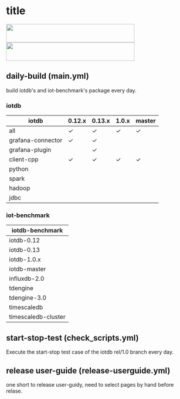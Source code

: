 # title  
<!--
![daily-build](https://github.com/xiaoyekanren/iotdb-daily-build/actions/workflows/.github/workflows/main.yml/badge.svg)  
![check-status](https://github.com/xiaoyekanren/iotdb-daily-build/actions/workflows/.github/workflows/workflow-check-start_stop.yml/badge.svg)  
-->
<img src="https://github.com/xiaoyekanren/iotdb-daily-build/actions/workflows/.github/workflows/main.yml/badge.svg" width = "350" height = "50" />
<img src="https://github.com/xiaoyekanren/iotdb-daily-build/actions/workflows/.github/workflows/workflow-check-start_stop.yml/badge.svg" width = "350" height = "50" />



## daily-build (main.yml)
build iotdb's and iot-benchmark's package every day. 
### iotdb

| iotdb             | 0.12.x | 0.13.x | 1.0.x | master|
|-------------------|--------|--------|-------|-------|
| all               |✓|✓|✓|✓|
| grafana-connector |✓|✓|
| grafana-plugin    ||✓|
| client-cpp        |✓|✓|✓|✓|
| python            |
| spark             |
| hadoop            |
| jdbc              |

### iot-benchmark

| iotdb-benchmark |
|-----------------|
| iotdb-0.12      |
| iotdb-0.13      |
| iotdb-1.0.x     |
| iotdb-master    |
| influxdb-2.0    |
| tdengine        |
| tdengine-3.0    |
| timescaledb     |
| timescaledb-cluster|

## start-stop-test (check_scripts.yml)
Execute the start-stop test case of the iotdb rel/1.0 branch every day.  

## release user-guide (release-userguide.yml)
one short to release user-guidy, need to select pages by hand before relase. 
